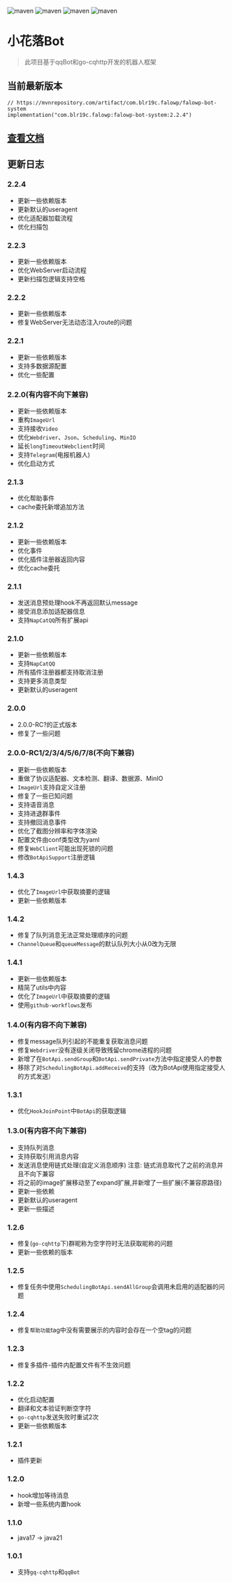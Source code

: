 ![maven](https://img.shields.io/badge/Kotlin-2.0.0-blue.svg)
![maven](https://img.shields.io/badge/Ktor-3.0.0-a.svg)
![maven](https://img.shields.io/badge/go--cqhttp-1.2.0-red)
![maven](https://img.shields.io/badge/qq-bot-red)

# 小花落Bot

> 此项目基于qqBot和go-cqhttp开发的机器人框架

## 当前最新版本

```
// https://mvnrepository.com/artifact/com.blr19c.falowp/falowp-bot-system
implementation("com.blr19c.falowp:falowp-bot-system:2.2.4")
```

## [查看文档](https://falowp.blr19c.com)

## 更新日志

### 2.2.4

* 更新一些依赖版本
* 更新默认的useragent
* 优化适配器加载流程
* 优化扫描包

### 2.2.3

* 更新一些依赖版本
* 优化WebServer启动流程
* 更新扫描包逻辑支持空格

### 2.2.2

* 更新一些依赖版本
* 修复WebServer无法动态注入route的问题

### 2.2.1

* 更新一些依赖版本
* 支持多数据源配置
* 优化一些配置

### 2.2.0(有内容不向下兼容)

* 更新一些依赖版本
* 重构`ImageUrl`
* 支持接收`Video`
* 优化`Webdriver`、`Json`、`Scheduling`、`MinIO`
* 延长`longTimeoutWebclient`时间
* 支持`Telegram`(电报机器人)
* 优化启动方式

### 2.1.3

* 优化帮助事件
* cache委托新增追加方法

### 2.1.2

* 更新一些依赖版本
* 优化事件
* 优化插件注册器返回内容
* 优化cache委托

### 2.1.1

* 发送消息预处理hook不再返回默认message
* 接受消息添加适配器信息
* 支持`NapCatQQ`所有扩展api

### 2.1.0

* 更新一些依赖版本
* 支持`NapCatQQ`
* 所有插件注册器都支持取消注册
* 支持更多消息类型
* 更新默认的useragent

### 2.0.0

* 2.0.0-RC?的正式版本
* 修复了一些问题

### 2.0.0-RC1/2/3/4/5/6/7/8(不向下兼容)

* 更新一些依赖版本
* 重做了协议适配器、文本检测、翻译、数据源、MinIO
* `ImageUrl`支持自定义注册
* 修复了一些已知问题
* 支持语音消息
* 支持进退群事件
* 支持撤回消息事件
* 优化了截图分辨率和字体渲染
* 配置文件由conf类型改为yaml
* 修复`WebClient`可能出现死锁的问题
* 修改`BotApiSupport`注册逻辑

### 1.4.3

* 优化了`ImageUrl`中获取摘要的逻辑
* 更新一些依赖版本

### 1.4.2

* 修复了队列消息无法正常处理顺序的问题
* `ChannelQueue`和`queueMessage`的默认队列大小从0改为无限

### 1.4.1

* 更新一些依赖版本
* 精简了utils中内容
* 优化了`ImageUrl`中获取摘要的逻辑
* 使用`github-workflows`发布

### 1.4.0(有内容不向下兼容)

* 修复message队列引起的不能重复获取消息问题
* 修复`Webdriver`没有逐级关闭导致残留chrome进程的问题
* 新增了在`BotApi.sendGroup`和`BotApi.sendPrivate`方法中指定接受人的参数
* 移除了对`SchedulingBotApi.addReceive`的支持（改为BotApi使用指定接受人的方式发送）

### 1.3.1

* 优化`HookJoinPoint`中`BotApi`的获取逻辑

### 1.3.0(有内容不向下兼容)

* 支持队列消息
* 支持获取引用消息内容
* 发送消息使用链式处理(自定义消息顺序) 注意: 链式消息取代了之前的消息并且不向下兼容
* 将之前的image扩展移动至了expand扩展,并新增了一些扩展(不兼容原路径)
* 更新一些依赖
* 更新默认的useragent
* 更新一些描述

### 1.2.6

* 修复(`go-cqhttp`下)群昵称为空字符时无法获取昵称的问题
* 更新一些依赖的版本

### 1.2.5

* 修复任务中使用`SchedulingBotApi.sendAllGroup`会调用未启用的适配器的问题

### 1.2.4

* 修复`帮助功能`tag中没有需要展示的内容时会存在一个空tag的问题

### 1.2.3

* 修复多插件-插件内配置文件有不生效问题

### 1.2.2

* 优化启动配置
* 翻译和文本验证判断空字符
* `go-cqhttp`发送失败时重试2次
* 更新一些依赖版本

### 1.2.1

* 插件更新

### 1.2.0

* hook增加等待消息
* 新增一些系统内置hook

### 1.1.0

* java17 -> java21

### 1.0.1

* 支持`gq-cqhttp`和`qqBot`
